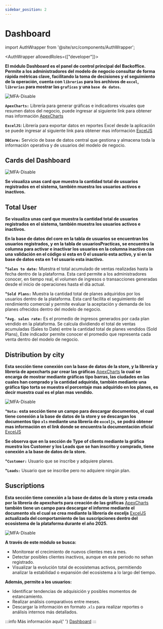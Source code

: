 ```yaml
---
sidebar_position: 2
---
```


# Dashboard

import AuthWrapper from '@site/src/components/AuthWrapper';

<AuthWrapper allowedRoles={["developer"]}>

**El módulo Dashboard es el panel de control principal del Backoffice. Permite a los administradores del modelo de negocio consultar de forma rápida métricas clave, facilitando la toma de decisiones y el seguimiento de la operación, cuenta con `librerias` para los archivos de `excel`, `librerias` para mostrar las `graficas` y una `base de datos`.**

![MFA-Disable](/img/backoffice-user/dashboard_backoffice_file.png)

**`ApexCharts:`** Librería para generar gráficas e indicadores visuales que resumen datos del negocio, puede ingresar al siguiente link para obtener mas información
[ApexCharts](https://apexcharts.com/)

**`ExcelJS`:** Librería para exportar datos en reportes Excel desde la aplicación se puede ingresar al siguiente link para obtener mas información
[ExcelJS](https://www.npmjs.com/package/exceljs#create-a-workbook)

**`DBCore:`** Servicio de base de datos central que gestiona y almacena toda la información operativa y de usuarios del modelo de negocio.

## Cards del Dashboard

![MFA-Disable](/img/backoffice-user/dashboard_backoffice.png)

**Se visualiza unas card que muestra la cantidad total de usuarios registrados en el sistema, también muestra los usuarios activos e inactivos.**

## Total User

**Se visualiza unas card que muestra la cantidad total de usuarios registrados en el sistema, también muestra los usuarios activos e inactivos.**

**En la base de datos del core en la tabla de usuarios se encuentran los usuarios registrados, y en la tabla de usuariosPracticas, se encuentra la columna para activar e inactivar los usuarios en la columna inactivo con una validación en el código si esta en 0 el usuario esta activo, y si en la base de datos esta en 1 el usuario esta inactivo.**

***`Sales to date:`**
Muestra el total acumulado de ventas realizadas hasta la fecha dentro de la plataforma. Esta card permite a los administradores conocer, en tiempo real, el volumen de ingresos o transacciones generadas desde el inicio de operaciones hasta el día actual.

***`Sold Plans:`**
Muestra la cantidad total de planes adquiridos por los usuarios dentro de la plataforma. Esta card facilita el seguimiento del rendimiento comercial y permite evaluar la aceptación y demanda de los planes ofrecidos dentro del modelo de negocio.

***`Avg. sales rate:`**
Es el promedio de ingresos generados por cada plan vendido en la plataforma. Se calcula dividiendo el total de ventas acumuladas (Sales to Date) entre la cantidad total de planes vendidos (Sold Plans), Este indicador permite conocer el promedio que representa cada venta dentro del modelo de negocio.

## Distribution by city

**Esta sección tiene conexión con la base de datos de la store, y la librería y librería de apexcharts par crear las gráficas**  [ApexCharts](https://apexcharts.com/)
**la cual se encarga de mostrar mediante gráficas tipo barras, las ciudades en las cuales han comprado y la cantidad adquirida, también mediante una gráfica tipo torta se muestra el porcentaje mas adquirido en los planes, es decir muestra cual es el plan mas vendido.**

![MFA-Disable](/img/backoffice-user/distribution_city_backoffice.png)

***`Nota:` esta sección tiene un campo para descargar documentos, el cual tiene conexión a la base de datos de la store y se descargan los documentos tipo `xls` mediante una librería de `exceljs`, se podrá obtener mas información en el link donde se encuentra la documentación oficial** [ExcelJS](https://www.npmjs.com/package/exceljs#create-a-workbook)

**Se observa que en la sección de Type of clients mediante la gráfica muestra los Customer y los Leads que se han inscrito y comprado, tiene conexión a la base de datos de la store.**

***`Customer:`** Usuario que se inscribe y adquiere planes.

***`Leads:`** Usuario que se inscribe pero no adquiere ningún plan.

## Suscriptions

**Esta sección tiene conexión a la base de datos de la store y esta creada por la librería de apexcharts para creación de las gráficas**  [ApexCharts](https://apexcharts.com/) **también tiene un campo para descargar el informe mediante el documento xls el cual se crea mediante la librería de exceljs**
[ExcelJS](https://www.npmjs.com/package/exceljs#create-a-workbook) **actualizada del comportamiento de las suscripciones dentro del ecosistema de la plataforma durante el año 2025.**

![MFA-Disable](/img/backoffice-user/suscription_backoffice.png)

**A través de este módulo se busca:**

- Monitorear el crecimiento de nuevos clientes mes a mes.
- Detectar posibles clientes inactivos, aunque en este periodo no sehan registrado.
- Visualizar la evolución total de ecosistemas activos, permitiendo analizar la estabilidad o expansión del ecosistema a lo largo del tiempo.

**Además, permite a los usuarios:**

- Identificar tendencias de adquisición y posibles momentos de estancamiento.
- Realizar análisis comparativos entre meses.
- Descargar la información en formato .`xls` para realizar reportes o análisis internos más detallados.

:::info
Más información aquí{' '}
[Dashboard](/docs/waizant-backoffices/manual-usuario/dashboard)
:::

</AuthWrapper>
